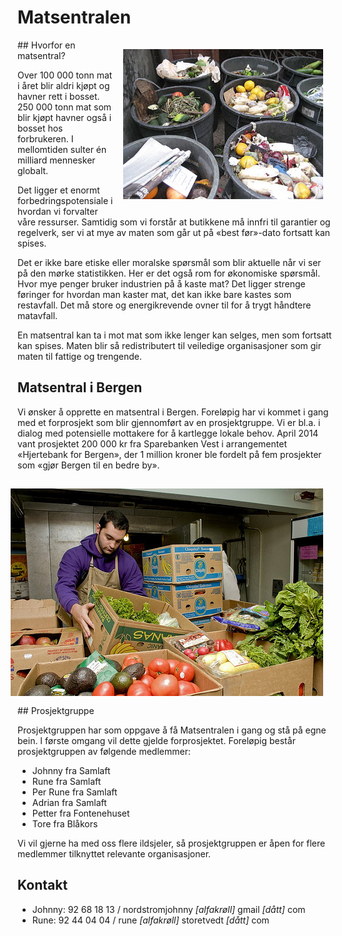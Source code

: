 # Matsentralen

<img src="matsentralen/Household_food_trash_NY.jpg" style="float:right; margin:15px;" />
## Hvorfor en matsentral?

Over 100 000 tonn mat i året blir aldri kjøpt og havner rett i bosset. 250 000
tonn mat som blir kjøpt havner også i bosset hos forbrukeren. I mellomtiden
sulter én milliard mennesker globalt.

Det ligger et enormt forbedringspotensiale i hvordan vi forvalter våre
ressurser. Samtidig som vi forstår at butikkene må innfri til garantier og
regelverk, ser vi at mye av maten som går ut på «best før»-dato fortsatt kan
spises.

Det er ikke bare etiske eller moralske spørsmål som blir aktuelle når vi ser på
den mørke statistikken. Her er det også rom for økonomiske spørsmål. Hvor mye
penger bruker industrien på å kaste mat? Det ligger strenge føringer for
hvordan man kaster mat, det kan ikke bare kastes som restavfall. Det må store
og energikrevende ovner til for å trygt håndtere matavfall.

En matsentral kan ta i mot mat som ikke lenger kan selges, men som fortsatt kan
spises. Maten blir så redistributert til veiledige organisasjoner som gir maten
til fattige og trengende.

## Matsentral i Bergen

Vi ønsker å opprette en matsentral i Bergen. Foreløpig har vi kommet i gang med
et forprosjekt som blir gjennomført av en prosjektgruppe. Vi er bl.a. i dialog
med potensielle mottakere for å kartlegge lokale behov. April 2014 vant
prosjektet 200 000 kr fra Sparebanken Vest i arrangementet «Hjertebank for
Bergen», der 1 million kroner ble fordelt på fem prosjekter som «gjør Bergen
til en bedre by».

<img src="matsentralen/foodbank.jpg" style="float:right; margin:15px;" />
## Prosjektgruppe

Prosjektgruppen har som oppgave å få Matsentralen i gang og stå på egne bein. I
første omgang vil dette gjelde forprosjektet. Foreløpig består prosjektgruppen
av følgende medlemmer:

* Johnny fra Samlaft
* Rune fra Samlaft
* Per Rune fra Samlaft
* Adrian fra Samlaft
* Petter fra Fontenehuset
* Tore fra Blåkors

Vi vil gjerne ha med oss flere ildsjeler, så prosjektgruppen er åpen for flere
medlemmer tilknyttet relevante organisasjoner.

## Kontakt

* Johnny: 92 68 18 13 / nordstromjohnny *\[alfakrøll\]* gmail *\[dått\]* com
* Rune: 92 44 04 04 / rune *\[alfakrøll\]* storetvedt *\[dått\]* com
